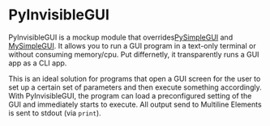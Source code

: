 # PyInvisibleGUI
PyInvisibleGUI is a mockup module that overrides[PySimpleGUI](https://github.com/PySimpleGUI/PySimpleGUI) and [MySimpleGUI](https://github.com/salabim/MySimpleGUI). It allows you to run a GUI program in a text-only terminal or without consuming memory/cpu. Put differnetly, it transparently runs a GUI app as a CLI app.

This is an ideal solution for programs that open a GUI screen for the user to set up a certain set of parameters and then execute something accordingly. With PyInvisibleGUI, the program can load a preconfigured setting of the GUI and immediately starts to execute. All output send to Multiline Elements is sent to stdout (via `print`).
